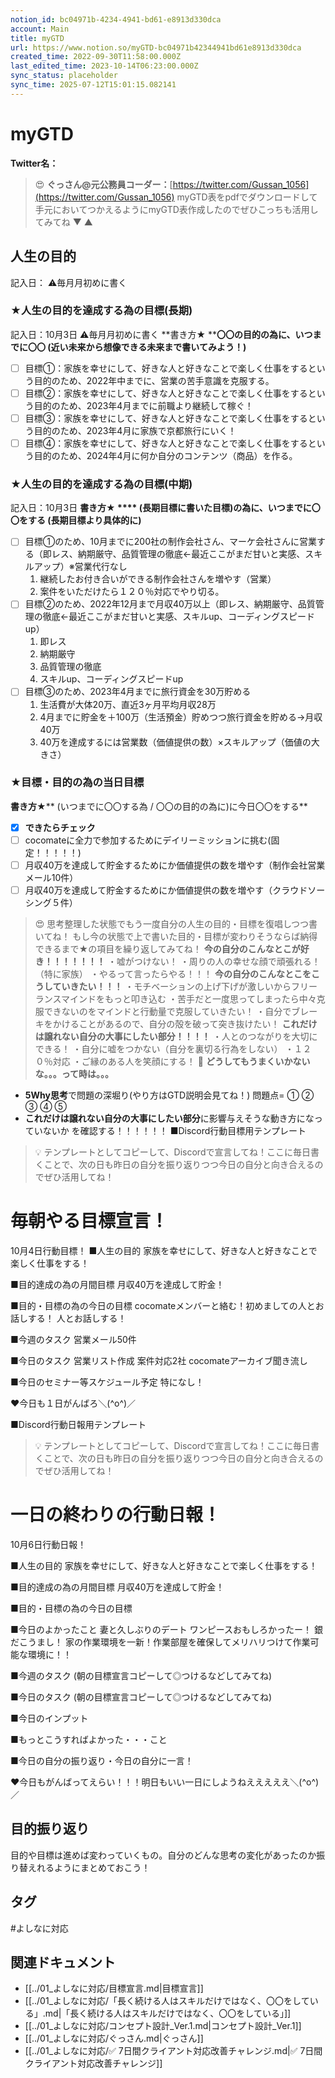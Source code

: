```yaml
---
notion_id: bc04971b-4234-4941-bd61-e8913d330dca
account: Main
title: myGTD
url: https://www.notion.so/myGTD-bc04971b42344941bd61e8913d330dca
created_time: 2022-09-30T11:58:00.000Z
last_edited_time: 2023-10-14T06:23:00.000Z
sync_status: placeholder
sync_time: 2025-07-12T15:01:15.082141
---
```

# myGTD

**Twitter名：**
> 😍 **ぐっさん@元公務員コーダー：**[https://twitter.com/Gussan_1056](https://twitter.com/Gussan_1056)
myGTD表をpdfでダウンロードして手元においてつかえるようにmyGTD表作成したのでぜひこっちも活用してみてね
▼
▲
## 人生の目的
記入日：
⚠毎月月初めに書く
### ★人生の目的を達成する為の目標(長期)
記入日：10月3日
⚠毎月月初めに書く
**書き方★   ****〇〇の目的の為に、いつまでに〇〇
(近い未来から想像できる未来まで書いてみよう！)**
- [ ] 目標①：家族を幸せにして、好きな人と好きなことで楽しく仕事をするという目的のため、2022年中までに、営業の苦手意識を克服する。
- [ ] 目標②：家族を幸せにして、好きな人と好きなことで楽しく仕事をするという目的のため、2023年4月までに前職より継続して稼ぐ！
- [ ] 目標③：家族を幸せにして、好きな人と好きなことで楽しく仕事をするという目的のため、2023年4月に家族で京都旅行にいく！
- [ ] 目標④：家族を幸せにして、好きな人と好きなことで楽しく仕事をするという目的のため、2024年4月に何か自分のコンテンツ（商品）を作る。
### ★人生の目的を達成する為の目標(中期)
記入日：10月3日
**書き方★ ****  (長期目標に書いた目標)の為に、いつまでに〇〇をする
(長期目標より具体的に)**
- [ ] 目標①のため、10月までに200社の制作会社さん、マーケ会社さんに営業する（即レス、納期厳守、品質管理の徹底←最近ここがまだ甘いと実感、スキルアップ）※営業代行なし
  1. 継続したお付き合いができる制作会社さんを増やす（営業）
  1. 案件をいただけたら１２０％対応でやり切る。
- [ ] 目標②のため、2022年12月まで月収40万以上（即レス、納期厳守、品質管理の徹底←最近ここがまだ甘いと実感、スキルup、コーディングスピードup）
  1. 即レス
  1. 納期厳守
  1. 品質管理の徹底
  1. スキルup、コーディングスピードup
- [ ] 目標③のため、2023年4月までに旅行資金を30万貯める
  1. 生活費が大体20万、直近3ヶ月平均月収28万
  1. 4月までに貯金を＋100万（生活預金）貯めつつ旅行資金を貯める→月収40万
  1. 40万を達成するには営業数（価値提供の数）×スキルアップ（価値の大きさ）
### ★**目標・目的の為の当日目標**
**書き方★**** (いつまでに〇〇する為 / 〇〇の目的の為に)に今日〇〇をする**
- [x] **できたらチェック**
- [ ] cocomateに全力で参加するためにデイリーミッションに挑む(固定！！！！！)
- [ ] 月収40万を達成して貯金するためにか価値提供の数を増やす（制作会社営業メール10件）
- [ ] 月収40万を達成して貯金するためにか価値提供の数を増やす（クラウドソーシング５件）
> 😍 思考整理した状態でもう一度自分の人生の目的・目標を復唱しつつ書いてね！
もし今の状態で上で書いた目的・目標が変わりそうならば納得できるまで★の項目を繰り返してみてね！
**今の自分のこんなとこが好き！！！！！！！**
・嘘がつけない！
・周りの人の幸せな顔で頑張れる！（特に家族）
・やるって言ったらやる！！！
**今の自分のこんなとこをこうしていきたい！！！**
・モチベーションの上げ下げが激しいからフリーランスマインドをもっと叩き込む
・苦手だと一度思ってしまったら中々克服できないのをマインドと行動量で克服していきたい！
・自分でブレーキをかけることがあるので、自分の殻を破って突き抜けたい！
**これだけは譲れない自分の大事にしたい部分！！！！**
・人とのつながりを大切にできる！
・自分に嘘をつかない（自分を裏切る行為をしない）
・１２０％対応
・ご縁のある人を笑顔にする！
> 🥲 **どうしてもうまくいかないな。。。って時は。。。**
  - **5Why思考**で問題の深堀り(やり方はGTD説明会見てね！)
問題点=
①
②
③
④
⑤
  - **これだけは譲れない自分の大事にしたい部分**に影響与えそうな動き方になっていないか
  を確認する！！！！！！
■Discord行動目標用テンプレート
> 💡 テンプレートとしてコピーして、Discordで宣言してね！ここに毎日書くことで、次の日も昨日の自分を振り返りつつ今日の自分と向き合えるのでぜひ活用してね！
  # 毎朝やる目標宣言！
  10月4日行動目標！
■人生の目的
家族を幸せにして、好きな人と好きなことで楽しく仕事をする！

■目的達成の為の月間目標
月収40万を達成して貯金！

■目的・目標の為の今日の目標
cocomateメンバーと絡む！初めましての人とお話しする！
人とお話しする！

■今週のタスク
営業メール50件

■今日のタスク
営業リスト作成
案件対応2社
cocomateアーカイブ聞き流し

■今日のセミナー等スケジュール予定
特になし！
  
  ♥今日も１日がんばろ＼(^o^)／
  
■Discord行動日報用テンプレート
> 💡 テンプレートとしてコピーして、Discordで宣言してね！ここに毎日書くことで、次の日も昨日の自分を振り返りつつ今日の自分と向き合えるのでぜひ活用してね！
  # 一日の終わりの行動日報！
  10月6日行動日報！

■人生の目的
家族を幸せにして、好きな人と好きなことで楽しく仕事をする！

■目的達成の為の月間目標
月収40万を達成して貯金！

■目的・目標の為の今日の目標

■今日のよかったこと
妻と久しぶりのデート
ワンピースおもしろかったー！
銀だこうまし！
家の作業環境を一新！作業部屋を確保してメリハリつけて作業可能な環境に！！

■今週のタスク
(朝の目標宣言コピーして◎つけるなどしてみてね)

■今日のタスク
(朝の目標宣言コピーして◎つけるなどしてみてね)

■今日のインプット

■もっとこうすればよかった・・・こと

■今日の自分の振り返り・今日の自分に一言！


  ♥今日もがんばってえらい！！！明日もいい一日にしようねえええええ＼(^o^)／
  
## 目的振り返り
目的や目標は進めば変わっていくもの。自分のどんな思考の変化があったのか振り替えれるようにまとめておこう！

## タグ

#よしなに対応 

## 関連ドキュメント

- [[../01_よしなに対応/目標宣言.md|目標宣言]]
- [[../01_よしなに対応/「長く続ける人はスキルだけではなく、〇〇をしている」.md|「長く続ける人はスキルだけではなく、〇〇をしている」]]
- [[../01_よしなに対応/コンセプト設計_Ver.1.md|コンセプト設計_Ver.1]]
- [[../01_よしなに対応/ぐっさん.md|ぐっさん]]
- [[../01_よしなに対応/✅ 7日間クライアント対応改善チャレンジ.md|✅ 7日間クライアント対応改善チャレンジ]]
